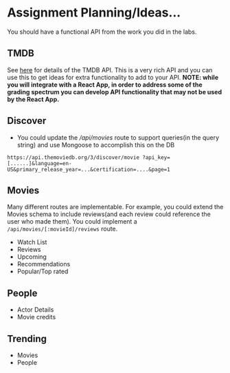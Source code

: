 # Assignment Planning/Ideas...

You should have a functional API from the work you did in the labs. 

## TMDB

See [here](https://developers.themoviedb.org/3/getting-started/introduction) for details of the TMDB API. 
This is a very rich API and you can use this to get ideas for extra functionality to add to your API. 
**NOTE: while you will integrate with a React App, in order to address some of the grading spectrum you can develop API functionality that may not be used by the React App.**

## Discover

- You could update the */api/movies* route to support queries(in the query string) and use Mongoose to accomplish this on the DB
~~~
https://api.themoviedb.org/3/discover/movie ?api_key=[......]&language=en-US&primary_release_year=...&certification=....&page=1
~~~

## Movies

Many different routes are implementable. For example, you could extend the Movies schema to include reviews(and each review could reference the user who made them). You could implement a ``/api/movies/[:movieId]/reviews`` route. 
  
- Watch List  
- Reviews
- Upcoming
- Recommendations
- Popular/Top rated

## People

- Actor Details
- Movie credits

## Trending 

- Movies
- People